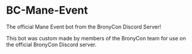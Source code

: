 # BC-Mane-Event
The official Mane Event bot from the BronyCon Discord Server!

This bot was custom made by members of the BronyCon team for use on the official BronyCon Discord server.

